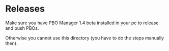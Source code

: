 # Releases

Make sure you have PBO Manager 1.4 beta installed in your pc to release and push PBOs.

Otherwise you cannot use this directory (you have to do the steps manually then).

